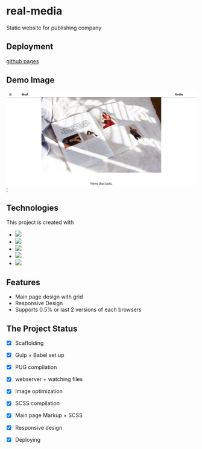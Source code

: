 # real-media
Static website for publishing company
## Deployment

[github pages](https://hyunchoitan.github.io/real-media/)

## Demo Image

![Demo Image](./realMedia(1).png);

## Technologies

This project is created with 
* <img src = "https://img.shields.io/badge/-HTML5-E34F26?style=flat&logo=html5&logoColor=white"> 
* <img src = "https://img.shields.io/badge/-CSS3-1572B6?style=flat&logo=css3&logoColor=white">
* <img src="https://img.shields.io/badge/-Sass-cc6699?style=flat&logo=sass&logoColor=ffffff">
* <img src="https://img.shields.io/badge/-Gulp-cf4647?style=flat&logo=gulp&logoColor=ffffff">
* <img src="https://img.shields.io/badge/-PUG-A86454?style=flat/">


## Features


* Main page design with grid
* Responsive Design
* Supports 0.5% or last 2 versions of each browsers

## The Project Status


- [x] Scaffolding
- [x] Gulp + Babel set up
- [x] PUG compilation
- [x] webserver + watching files
- [x] Image optimization
- [x] SCSS compilation
- [x] Main page Markup + SCSS
- [x] Responsive design
- [x] Deploying
 
